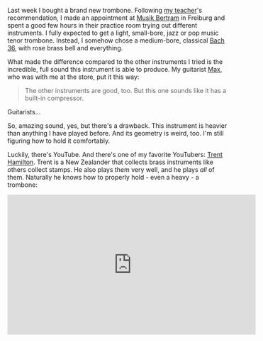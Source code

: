 <!--
.. title: How to hold a trombone
.. slug: how-to-hold-a-trombone
.. date: 2022-10-28 20:00:00 UTC
.. tags: trombone, brass, instrument, music
.. category:
.. link:
.. description:
.. type: text
-->

Last week I bought a brand new trombone. Following [my
teacher](https://der-trompetenlehrer.de/)'s recommendation, I made an
appointment at [Musik Bertram](https://www.musik-bertram.com/) in Freiburg and
spent a good few hours in their practice room trying out different instruments.
I fully expected to get a light, small-bore, jazz or pop music tenor trombone.
Instead, I somehow chose a medium-bore, classical [Bach
36](https://www.bachbrass.com/instruments/trombones/professional/36), with
rose brass bell and everything.

What made the difference compared to the other instruments I tried is the
incredible, full sound this instrument is able to produce. My guitarist
[Max](https://www.youtube.com/user/schmaexle), who was with me at the store, put
it this way:

> The other instruments are good, too. But this one sounds like it has a
> built-in compressor.

Guitarists...

So, amazing sound, yes, but there's a drawback. This instrument is heavier than
anything I have played before. And its geometry is weird, too. I'm still
figuring how to hold it comfortably.

Luckily, there's YouTube. And there's one of my favorite YouTubers: [Trent
Hamilton](https://www.youtube.com/c/TrentHamilton). Trent is a New Zealander
that collects brass instruments like others collect stamps. He also plays them
very well, and he plays _all_ of them. Naturally he knows how to properly hold - even a heavy - a
trombone:

<div class="video-container">
<iframe width="560" height="315" src="https://www.youtube-nocookie.com/embed/Gu9fALekykY" title="YouTube video player" frameborder="0" allow="accelerometer; autoplay; clipboard-write; encrypted-media; gyroscope; picture-in-picture" loading="lazy" allowfullscreen></iframe>
</div>
